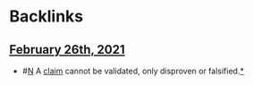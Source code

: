 
# Backlinks
## [February 26th, 2021](<February 26th, 2021.md>)
- #[N](<N.md>) A [claim]([claims](<claims.md>)) cannot be validated, only disproven or falsified.[*]([science](<science.md>))

